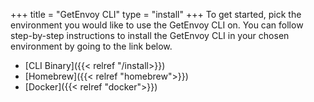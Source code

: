 +++
title = "GetEnvoy CLI"
type = "install"
+++
To get started, pick the environment you would like to use the GetEnvoy CLI on.
You can follow step-by-step instructions to install the GetEnvoy CLI in your chosen environment by going to the link below.

- [CLI Binary]({{< relref "/install>}})
- [Homebrew]({{< relref "homebrew">}})
- [Docker]({{< relref "docker">}})
